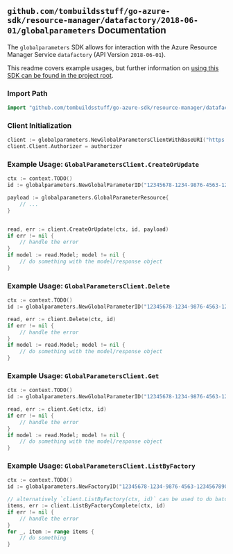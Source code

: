 
## `github.com/tombuildsstuff/go-azure-sdk/resource-manager/datafactory/2018-06-01/globalparameters` Documentation

The `globalparameters` SDK allows for interaction with the Azure Resource Manager Service `datafactory` (API Version `2018-06-01`).

This readme covers example usages, but further information on [using this SDK can be found in the project root](https://github.com/tombuildsstuff/go-azure-sdk/tree/main/docs).

### Import Path

```go
import "github.com/tombuildsstuff/go-azure-sdk/resource-manager/datafactory/2018-06-01/globalparameters"
```


### Client Initialization

```go
client := globalparameters.NewGlobalParametersClientWithBaseURI("https://management.azure.com")
client.Client.Authorizer = authorizer
```


### Example Usage: `GlobalParametersClient.CreateOrUpdate`

```go
ctx := context.TODO()
id := globalparameters.NewGlobalParameterID("12345678-1234-9876-4563-123456789012", "example-resource-group", "factoryValue", "globalParameterValue")

payload := globalparameters.GlobalParameterResource{
	// ...
}


read, err := client.CreateOrUpdate(ctx, id, payload)
if err != nil {
	// handle the error
}
if model := read.Model; model != nil {
	// do something with the model/response object
}
```


### Example Usage: `GlobalParametersClient.Delete`

```go
ctx := context.TODO()
id := globalparameters.NewGlobalParameterID("12345678-1234-9876-4563-123456789012", "example-resource-group", "factoryValue", "globalParameterValue")

read, err := client.Delete(ctx, id)
if err != nil {
	// handle the error
}
if model := read.Model; model != nil {
	// do something with the model/response object
}
```


### Example Usage: `GlobalParametersClient.Get`

```go
ctx := context.TODO()
id := globalparameters.NewGlobalParameterID("12345678-1234-9876-4563-123456789012", "example-resource-group", "factoryValue", "globalParameterValue")

read, err := client.Get(ctx, id)
if err != nil {
	// handle the error
}
if model := read.Model; model != nil {
	// do something with the model/response object
}
```


### Example Usage: `GlobalParametersClient.ListByFactory`

```go
ctx := context.TODO()
id := globalparameters.NewFactoryID("12345678-1234-9876-4563-123456789012", "example-resource-group", "factoryValue")

// alternatively `client.ListByFactory(ctx, id)` can be used to do batched pagination
items, err := client.ListByFactoryComplete(ctx, id)
if err != nil {
	// handle the error
}
for _, item := range items {
	// do something
}
```
